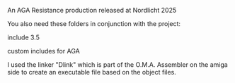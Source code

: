 An AGA Resistance production released at Nordlicht 2025

You also need these folders in conjunction with the project:

include 3.5

custom includes for AGA

I used the linker "Dlink" which is part of the O.M.A. Assembler on the amiga side to create an executable file based on the object files.

